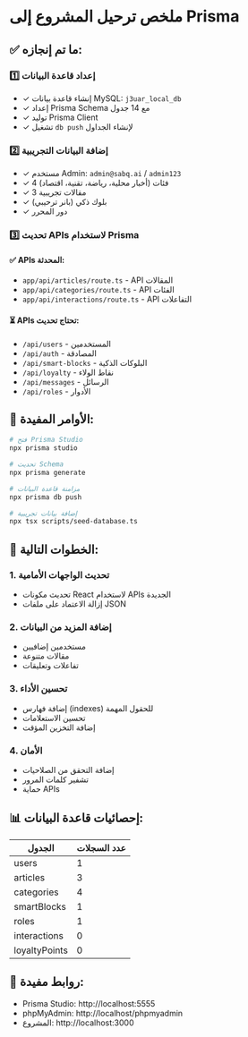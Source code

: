 # ملخص ترحيل المشروع إلى Prisma 

## ✅ ما تم إنجازه:

### 1️⃣ إعداد قاعدة البيانات
- ✓ إنشاء قاعدة بيانات MySQL: `j3uar_local_db`
- ✓ إعداد Prisma Schema مع 14 جدول
- ✓ توليد Prisma Client
- ✓ تشغيل `db push` لإنشاء الجداول

### 2️⃣ إضافة البيانات التجريبية
- ✓ مستخدم Admin: `admin@sabq.ai` / `admin123`
- ✓ 4 فئات (أخبار محلية، رياضة، تقنية، اقتصاد)
- ✓ 3 مقالات تجريبية
- ✓ بلوك ذكي (بانر ترحيبي)
- ✓ دور المحرر

### 3️⃣ تحديث APIs لاستخدام Prisma
#### ✅ APIs المحدثة:
- `app/api/articles/route.ts` - API المقالات
- `app/api/categories/route.ts` - API الفئات  
- `app/api/interactions/route.ts` - API التفاعلات

#### ⏳ APIs تحتاج تحديث:
- `/api/users` - المستخدمين
- `/api/auth` - المصادقة
- `/api/smart-blocks` - البلوكات الذكية
- `/api/loyalty` - نقاط الولاء
- `/api/messages` - الرسائل
- `/api/roles` - الأدوار

## 🔧 الأوامر المفيدة:

```bash
# فتح Prisma Studio
npx prisma studio

# تحديث Schema
npx prisma generate

# مزامنة قاعدة البيانات
npx prisma db push

# إضافة بيانات تجريبية
npx tsx scripts/seed-database.ts
```

## 🚀 الخطوات التالية:

### 1. تحديث الواجهات الأمامية
- تحديث مكونات React لاستخدام APIs الجديدة
- إزالة الاعتماد على ملفات JSON

### 2. إضافة المزيد من البيانات
- مستخدمين إضافيين
- مقالات متنوعة
- تفاعلات وتعليقات

### 3. تحسين الأداء
- إضافة فهارس (indexes) للحقول المهمة
- تحسين الاستعلامات
- إضافة التخزين المؤقت

### 4. الأمان
- إضافة التحقق من الصلاحيات
- تشفير كلمات المرور
- حماية APIs

## 📊 إحصائيات قاعدة البيانات:

| الجدول | عدد السجلات |
|--------|-------------|
| users | 1 |
| articles | 3 |
| categories | 4 |
| smartBlocks | 1 |
| roles | 1 |
| interactions | 0 |
| loyaltyPoints | 0 |

## 🔗 روابط مفيدة:
- Prisma Studio: http://localhost:5555
- phpMyAdmin: http://localhost/phpmyadmin
- المشروع: http://localhost:3000 